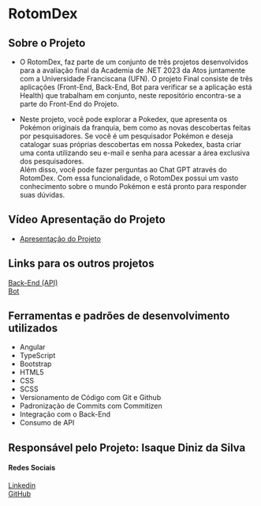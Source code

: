 # RotomDex

## Sobre o Projeto 
- O RotomDex, faz parte de um conjunto de três projetos desenvolvidos para a avaliação final da Academia de .NET 2023 da Atos juntamente com a Universidade Franciscana (UFN). O projeto Final consiste de três aplicações (Front-End, Back-End, Bot para verificar se a aplicação está Health) que trabalham em conjunto, neste repositório encontra-se a parte do Front-End do Projeto.

- Neste projeto, você pode explorar a Pokedex, que apresenta os Pokémon originais da franquia, bem como as novas descobertas feitas por pesquisadores. Se você é um pesquisador Pokémon e deseja catalogar suas próprias descobertas em nossa Pokedex, basta criar uma conta utilizando seu e-mail e senha para acessar a área exclusiva dos pesquisadores. </br>
Além disso, você pode fazer perguntas ao Chat GPT através do RotomDex. Com essa funcionalidade, o RotomDex possui um vasto conhecimento sobre o mundo Pokémon e está pronto para responder suas dúvidas.

## Vídeo Apresentação do Projeto
- [Apresentação do Projeto](https://youtu.be/S3BdYtB_ESc)

## Links para os outros projetos
[Back-End (API)](https://github.com/isaque14/pokedex/tree/main)
</br>
[Bot](https://github.com/isaque14/RotomBot)

## Ferramentas e padrões de desenvolvimento utilizados
- Angular
- TypeScript
- Bootstrap
- HTML5
- CSS
- SCSS
- Versionamento de Código com Git e Github
- Padronização de Commits com Commitizen
- Integração com o Back-End
- Consumo de API

## Responsável pelo Projeto: Isaque Diniz da Silva
#### Redes Sociais
[Linkedin](https://www.linkedin.com/in/isaque-diniz-da-silva-a0773459/)
</br>
[GitHub](https://github.com/isaque14)
